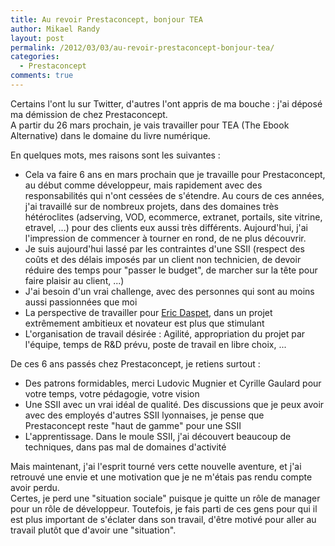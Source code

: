 ```yaml
---
title: Au revoir Prestaconcept, bonjour TEA
author: Mikael Randy
layout: post
permalink: /2012/03/03/au-revoir-prestaconcept-bonjour-tea/
categories:
  - Prestaconcept
comments: true
---
```


Certains l'ont lu sur Twitter, d'autres l'ont appris de ma bouche : j'ai déposé ma démission de chez Prestaconcept.  
A partir du 26 mars prochain, je vais travailler pour TEA (The Ebook Alternative) dans le domaine du livre numérique.

En quelques mots, mes raisons sont les suivantes :

* Cela va faire 6 ans en mars prochain que je travaille pour Prestaconcept, au début comme développeur, mais rapidement avec des responsabilités qui n'ont cessées de s'étendre. Au cours de ces années, j'ai travaillé sur de nombreux projets, dans des domaines très hétéroclites (adserving, VOD, ecommerce, extranet, portails, site vitrine, etravel, ...) pour des clients eux aussi très différents. Aujourd'hui, j'ai l'impression de commencer à tourner en rond, de ne plus découvrir.
* Je suis aujourd'hui lassé par les contraintes d'une SSII (respect des coûts et des délais imposés par un client non technicien, de devoir réduire des temps pour "passer le budget", de marcher sur la tête pour faire plaisir au client, ...) 
* J'ai besoin d'un vrai challenge, avec des personnes qui sont au moins aussi passionnées que moi
* La perspective de travailler pour [Eric Daspet](http://eric.daspet.name/), dans un projet extrêmement ambitieux et novateur est plus que stimulant
* L'organisation de travail désirée : Agilité, appropriation du projet par l'équipe, temps de R&D prévu, poste de travail en libre choix, ...

De ces 6 ans passés chez Prestaconcept, je retiens surtout : 

* Des patrons formidables, merci Ludovic Mugnier et Cyrille Gaulard pour votre temps, votre pédagogie, votre vision
* Une SSII avec un vrai idéal de qualité. Des discussions que je peux avoir avec des employés d'autres SSII lyonnaises, je pense que Prestaconcept reste "haut de gamme" pour une SSII
* L'apprentissage. Dans le moule SSII, j'ai découvert beaucoup de techniques, dans pas mal de domaines d'activité
    
Mais maintenant, j'ai l'esprit tourné vers cette nouvelle aventure, et j'ai retrouvé une envie et une motivation que je ne m'étais pas rendu compte avoir perdu.  
Certes, je perd une "situation sociale" puisque je quitte un rôle de manager pour un rôle de développeur. Toutefois, je fais parti de ces gens pour qui il est plus important de s'éclater dans son travail, d'être motivé pour aller au travail plutôt que d'avoir une "situation".
